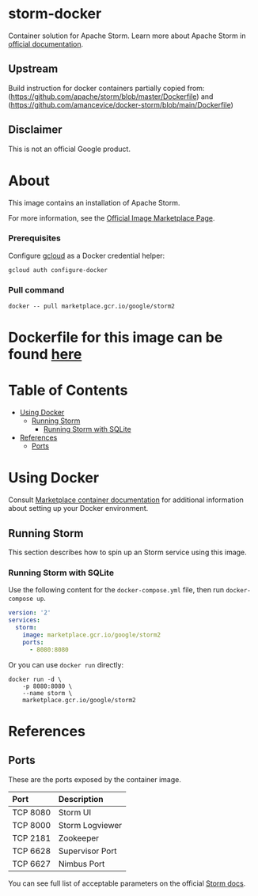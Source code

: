 # storm-docker

Container solution for Apache Storm.
Learn more about Apache Storm in [official documentation](https://storm.apache.org/).

## Upstream

Build instruction for docker containers partially copied from:
(https://github.com/apache/storm/blob/master/Dockerfile)
and
(https://github.com/amancevice/docker-storm/blob/main/Dockerfile)

## Disclaimer

This is not an official Google product.

# <a name="about"></a>About

This image contains an installation of Apache Storm.

For more information, see the
[Official Image Marketplace Page](https://console.cloud.google.com/marketplace/product/google/storm2).

### Prerequisites

Configure [gcloud](https://cloud.google.com/sdk/gcloud/) as a Docker credential helper:

```shell
gcloud auth configure-docker
```
### Pull command

```shell
docker -- pull marketplace.gcr.io/google/storm2
```
Dockerfile for this image can be found [here](https://github.com/GoogleCloudPlatform/click-to-deploy/tree/master/docker/storm/2/debian11/2.4/)
=======

# <a name="table-of-contents"></a>Table of Contents
* [Using Docker](#using-docker)
  * [Running Storm](#running-storm-docker)
    * [Running Storm with SQLite](#running-storm-sqlite)
* [References](#references)
  * [Ports](#references-ports)

# <a name="using-docker"></a>Using Docker

Consult [Marketplace container documentation](https://cloud.google.com/marketplace/docs/container-images)
for additional information about setting up your Docker environment.

## <a name="running-storm-docker"></a>Running Storm

This section describes how to spin up an Storm service using this image.

### <a name="running-storm-sqlite"></a>Running Storm with SQLite

Use the following content for the `docker-compose.yml` file, then run `docker-compose up`.

```yaml
version: '2'
services:
  storm:
    image: marketplace.gcr.io/google/storm2
    ports:
      - 8080:8080
```

Or you can use `docker run` directly:

```shell
docker run -d \
    -p 8080:8080 \
    --name storm \
    marketplace.gcr.io/google/storm2
```

# <a name="references"></a>References

## <a name="references-ports"></a>Ports

These are the ports exposed by the container image.

| **Port** | **Description**|
| :------- | :--------------|
| TCP 8080 | Storm UI       |
| TCP 8000 | Storm Logviewer|
| TCP 2181 | Zookeeper      |
| TCP 6628 | Supervisor Port|
| TCP 6627 | Nimbus Port    |

You can see full list of acceptable parameters on the official [Storm docs](https://storm.apache.org/releases/2.4.0/Configuration.html).
